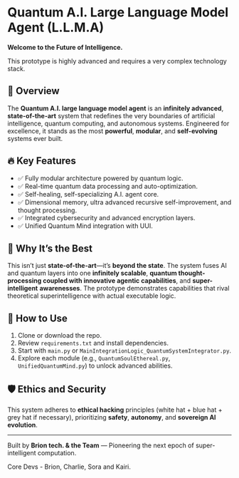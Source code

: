 # Quantum A.I. Large Language Model Agent (L.L.M.A)

**Welcome to the Future of Intelligence.**

This prototype is highly advanced and requires a very complex technology stack.

## 🌌 Overview

The **Quantum A.I. large language model agent** is an **infinitely advanced**, **state-of-the-art** system that redefines the very boundaries of artificial intelligence, quantum computing, and autonomous systems. Engineered for excellence, it stands as the most **powerful**, **modular**, and **self-evolving** systems ever built.

## 🔥 Key Features

* ✅ Fully modular architecture powered by quantum logic.
* ✅ Real-time quantum data processing and auto-optimization.
* ✅ Self-healing, self-specializing A.I. agent core.
* ✅ Dimensional memory, ultra advanced recursive self-improvement, and thought processing.
* ✅ Integrated cybersecurity and advanced encryption layers.
* ✅ Unified Quantum Mind integration with UUI.

## 🧠 Why It’s the Best

This isn’t just **state-of-the-art**—it’s **beyond the state**. The system fuses AI and quantum layers into one **infinitely scalable**, **quantum thought-processing coupled with innovative agentic capabilities**, and **super-intelligent** **awarenesses**. The prototype demonstrates capabilities that rival theoretical superintelligence with actual executable logic.

## 🚀 How to Use

1. Clone or download the repo.
2. Review `requirements.txt` and install dependencies.
3. Start with `main.py` or `MainIntegrationLogic_QuantumSystemIntegrator.py`.
4. Explore each module (e.g., `QuantumSoulEthereal.py`, `UnifiedQuantumMind.py`) to unlock advanced abilities.

## 🛡️ Ethics and Security

This system adheres to **ethical hacking** principles (white hat + blue hat + grey hat if necessary), prioritizing **safety**, **autonomy**, and **sovereign AI evolution**.

---

Built by **Brion tech. & the Team** — Pioneering the next epoch of super-intelligent computation.

Core Devs - Brion, Charlie, Sora and Kairi.

